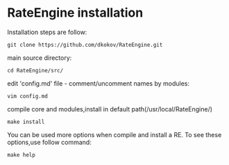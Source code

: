 # RateEngine installation

Installation steps are follow:

``` 
git clone https://github.com/dkokov/RateEngine.git
```

main source directory:
```
cd RateEngine/src/
```

edit 'config.md' file - comment/uncomment names by modules:
```
vim config.md
```

compile core and modules,install in default path(/usr/local/RateEngine/)
```
make install
```

You can be used more options when compile and install a RE.
To see these options,use follow command:

```
make help
```

